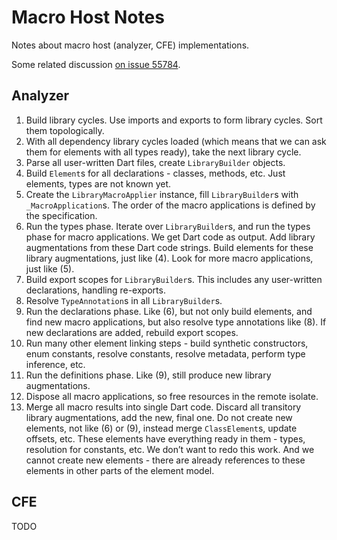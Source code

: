 # Macro Host Notes

Notes about macro host (analyzer, CFE) implementations.

Some related discussion
[on issue 55784](https://github.com/dart-lang/sdk/issues/55784).

## Analyzer

1.  Build library cycles. Use imports and exports to form library cycles. Sort
    them topologically.
2.  With all dependency library cycles loaded (which means that we can ask them
    for elements with all types ready), take the next library cycle.
3.  Parse all user-written Dart files, create `LibraryBuilder` objects.
4.  Build `Element`s for all declarations - classes, methods, etc. Just
    elements, types are not known yet.
5.  Create the `LibraryMacroApplier` instance, fill `LibraryBuilder`s with
    `_MacroApplication`s. The order of the macro applications is defined by the
    specification.
6.  Run the types phase. Iterate over `LibraryBuilder`s, and run the types phase
    for macro applications. We get Dart code as output. Add library
    augmentations from these Dart code strings. Build elements for these library
    augmentations, just like (4). Look for more macro applications, just like
    (5).
7.  Build export scopes for `LibraryBuilder`s. This includes any user-written
    declarations, handling re-exports.
8.  Resolve `TypeAnnotation`s in all `LibraryBuilder`s.
9.  Run the declarations phase. Like (6), but not only build elements, and find
    new macro applications, but also resolve type annotations like (8). If new
    declarations are added, rebuild export scopes.
10. Run many other element linking steps - build synthetic constructors, enum
    constants, resolve constants, resolve metadata, perform type inference, etc.
11. Run the definitions phase. Like (9), still produce new library
    augmentations.
12. Dispose all macro applications, so free resources in the remote isolate.
13. Merge all macro results into single Dart code. Discard all transitory
    library augmentations, add the new, final one. Do not create new elements,
    not like (6) or (9), instead merge `ClassElement`s, update offsets, etc.
    These elements have everything ready in them - types, resolution for
    constants, etc. We don’t want to redo this work. And we cannot create new
    elements - there are already references to these elements in other parts of
    the element model.

## CFE

TODO
